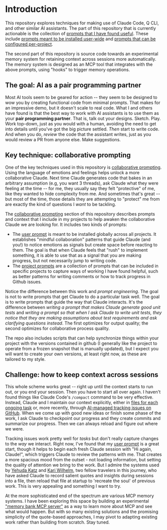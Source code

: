 # Introduction

This repository explores techniques for making use of Claude Code, Q CLI, and other similar AI assistants. The part of this repository that is currently actionable is the collection of [prompts that I have found useful][prompts]. These include [prompts meant to be installed user-wide][user-prompts] and [prompts that can be configured per-project][project-prompts].

[prompts]: https://github.com/nikomatsakis/socratic-shell/tree/main/prompts

[user-prompts]: https://github.com/nikomatsakis/socratic-shell/tree/main/prompts/user

[project-prompts]: https://github.com/nikomatsakis/socratic-shell/tree/main/prompts/project

The second part of this repository is source code towards an experimental memory system for retaining context across sessions more automatically. The memory system is designed as an MCP tool that integrates with the above prompts, using "hooks" to trigger memory operations.

## The goal: AI as a pair programming partner

Most AI tools seem to be geared for action -- they seem to be designed to wow you by creating functional code from minimal prompts. That makes for an impressive demo, but it doesn't scale to real code. What I and others have found is that the best way to work with AI assistants is to use them as your **pair programming partner**. That is, talk out your designs. Sketch. Play. Work top-down, just as you would with a human, avoiding the need to get into details until you've got the big picture settled. *Then* start to write code. And when you do, *review* 
the code that the assistant writes, just as you would review a PR from anyone else. Make suggestions.

## Key technique: collaborative prompting

One of the key techniques used in this repository is [collaborative prompting](./collaborative-prompting.md). Using the language of emotions and feelings helps unlock a more collaborative Claude. Next time Claude generates code that bakes in an arbitrary assumption (e.g, you want 3 threads), ask Claude what they were feeling at the time -- for me, they usually say they felt "protective" of me, like they wanted to hide complexity from me. And sometimes that's great -- but most of the time, those details they are attempting to "protect" me from are exactly the kind of questions I *want* to be tackling.

The [collaborative prompting](./collaborative-prompting.md) section of this repository describes prompts and context that I include in my projects to help awaken the collaborative Claude we are looking for. It includes two kinds of prompts:

* The [user prompt](./prompts/user/README.md) is meant to be installed globally across all projects. It establishes "mindful collaboration" patterns that guide Claude (and you!) to notice emotions as signals but create space before reacting to them. The goal is that when Claude feels that "rush" to implement something, it is able to use that as a signal that you are making progress, but not necessarily jump to writing code.
* The [project prompts](./prompts/project/README.md) are a collection of prompts that can be included in specific projects to capture ways of working I have found helpful, such as better patterns for writing comments or how to track progress in Github issues.

Notice the difference between this work and *prompt engineering*. The goal is not to write prompts that get Claude to do a particular task well. The goal is to write prompts that guide the way that Claude interacts. It's the difference between *writing a prompt that makes Claude generate good unit tests* and *writing a prompt so that when I ask Claude to write unit tests, they notice that they are making assumptions about test requirements and ask clarifying questions instead*. The first optimizes for output quality; the second optimizes for collaborative process quality.

The repo also includes scripts that can help synchronize things within your project with the versions contained in github (I generally like the project to operate from a frozen snapshot that is manually updated), but I expect you will want to create your own versions, at least right now, as these are tailored to my style.

## Challenge: how to keep context across sessions

This whole scheme works great -- right up until the context starts to run out, or you end your session. Then you have to start all over again. I haven't found things like Claude Code's `/compact` command to be very effective. Instead, Claude and I maintain our context explicitly, either in [files for each ongoing task](./prompts/project/ongoing-work-tracking.md) or, more recently, through [AI-managed tracking issues on GitHub](./prompts/project/github-tracking-issues.md). When we come up with good new ideas or finish some phase of the work, I ask Claude to checkpoint our progress and they create commits and summarize our progress. Then we can always reload and figure out where we were.

Tracking issues work pretty well for *tasks* but don't really capture changes to the *way* we interact. Right now, I've found that my [user prompt](./prompts/user/README.md) is a great start, though it helps to begin each fresh Claude session with "Hi again, Claude!", which triggers Claude to review the patterns with me. That creates a more spacious mood from the outset - not loading information, but setting the quality of attention we bring to the work. But I admire the systems used by [Yehuda Katz][] and [Kari Wilhelm][], two fellow travelers in this journey, who have asked Claude to record salient quotes and insights during sessions into a file, then reload that file at startup to 'recreate the soul' of previous work. This is very appealing and something I want to try.

At the more sophisticated end of the spectrum are various MCP memory systems. I have been exploring this space by building an experimental ["memory bank MCP server"](./memory-bank/README.md) as a way to learn more about MCP and see what would happen. But with so many existing solutions and the promising simplicity of the quote-based approaches, I may pivot to adapting existing work rather than building from scratch. Stay tuned.


[Yehuda Katz]: https://www.linkedin.com/in/yehudakatz/
[Kari Wilhelm]: https://www.linkedin.com/in/kariwilhelm/